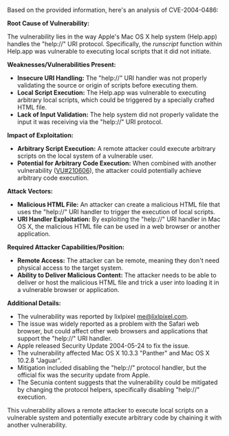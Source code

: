 Based on the provided information, here's an analysis of CVE-2004-0486:

**Root Cause of Vulnerability:**

The vulnerability lies in the way Apple's Mac OS X help system (Help.app) handles the "help://" URI protocol. Specifically, the *runscript* function within Help.app was vulnerable to executing local scripts that it did not initiate.

**Weaknesses/Vulnerabilities Present:**

*   **Insecure URI Handling:** The "help://" URI handler was not properly validating the source or origin of scripts before executing them.
*   **Local Script Execution:** The Help.app was vulnerable to executing arbitrary local scripts, which could be triggered by a specially crafted HTML file.
*   **Lack of Input Validation:** The help system did not properly validate the input it was receiving via the "help://" URI protocol.

**Impact of Exploitation:**

*   **Arbitrary Script Execution:** A remote attacker could execute arbitrary scripts on the local system of a vulnerable user.
*   **Potential for Arbitrary Code Execution:**  When combined with another vulnerability ([VU#210606](http://www.kb.cert.org/vuls/id/210606)), the attacker could potentially achieve arbitrary code execution.

**Attack Vectors:**

*   **Malicious HTML File:** An attacker can create a malicious HTML file that uses the "help://" URI handler to trigger the execution of local scripts.
*   **URI Handler Exploitation:** By exploiting the "help://" URI handler in Mac OS X, the malicious HTML file can be used in a web browser or another application.

**Required Attacker Capabilities/Position:**

*   **Remote Access:** The attacker can be remote, meaning they don't need physical access to the target system.
*   **Ability to Deliver Malicious Content:** The attacker needs to be able to deliver or host the malicious HTML file and trick a user into loading it in a vulnerable browser or application.

**Additional Details:**

*   The vulnerability was reported by lixlpixel <me@lixlpixel.com>.
*   The issue was widely reported as a problem with the Safari web browser, but could affect other web browsers and applications that support the "help://" URI handler.
*   Apple released Security Update 2004-05-24 to fix the issue.
*   The vulnerability affected Mac OS X 10.3.3 "Panther" and Mac OS X 10.2.8 "Jaguar".
*   Mitigation included disabling the "help://" protocol handler, but the official fix was the security update from Apple.
*   The Secunia content suggests that the vulnerability could be mitigated by changing the protocol helpers, specifically disabling "help://" execution.

This vulnerability allows a remote attacker to execute local scripts on a vulnerable system and potentially execute arbitrary code by chaining it with another vulnerability.